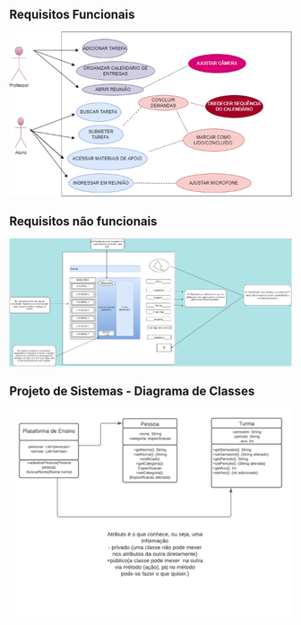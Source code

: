 <h2>Requisitos Funcionais</h2>

![alt text](https://github.com/Jennyads/Bertoti/blob/main/Engenharia%20de%20Software%20I/Requisitos%20Funcionais/Diagrama%20Caso%20de%20Uso%20.drawio.png)


<h2>Requisitos não funcionais</h2>

![alt text](https://github.com/Jennyads/Bertoti/blob/main/Engenharia%20de%20Software%20I/Requisitos%20n%C3%A3o%20Funcionais/Tela%20e%20Heur%C3%ADsticas.drawio.png)

<h2>Projeto de Sistemas - Diagrama de Classes</h2>

![alt text](https://github.com/Jennyads/Bertoti/blob/main/Engenharia%20de%20Software%20I/Projeto%20de%20Sistemas%20-%20Diagrama%20de%20Classes/Projeto%20de%20Sistemas%20-%20Diagrama%20de%20Classes.png)
